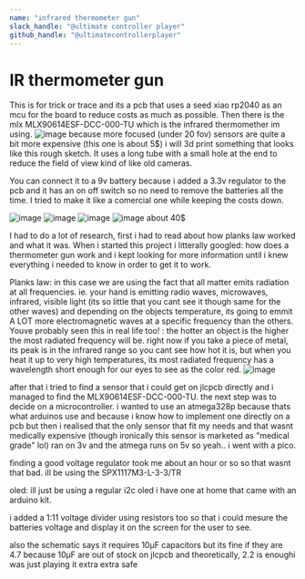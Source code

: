 ```yaml
---
name: "infrared thermometer gun"
slack_handle: "@ultimate controller player"
github_handle: "@ultimatecontrollerplayer"
---
```


# IR thermometer gun

<!-- Describe your board in 2-3 sentences. What are you making? What will it do? -->
This is for trick or trace and its a pcb that uses a seed xiao rp2040 as an mcu for the board to reduce costs as much as possible.
Then there is the mlx MLX90614ESF-DCC-000-TU which is the infrared thermomether im using.
![image](https://github.com/user-attachments/assets/67e0168a-c183-4df7-aedf-707cab7f467e)
because more focused (under 20 fov) sensors are quite a bit more expensive (this one is about 5$) i will 3d print something that looks
like this rough sketch. It uses a long tube with a small hole at the end to reduce the field of view kind of like old cameras.

You can connect it to a 9v battery because i added a 3.3v regulator to the pcb and it has an on off switch so no need to remove the batteries all the time. I tried to make it like a comercial one
while keeping the costs down.


<!-- How much is it going to cost? -->
![image](https://github.com/user-attachments/assets/ee4c8db6-2672-4ef7-a6ce-c4dba22cfad3)
![image](https://github.com/user-attachments/assets/904b07d3-aba7-469c-adc1-5cb3a6866d12)
![image](https://github.com/user-attachments/assets/04cd4f6c-6a78-4091-a9ed-01a8478e37e6)
![image](https://github.com/user-attachments/assets/a706e41a-6f80-4969-92df-bb049af01353)
about 40$


<!-- Tell us a little bit about your design process. What were some challenges? What helped? ***Totally optional*** -->
I had to do a lot of research, first i had to read about how planks law worked and what it was. When i started this project i litterally
googled: how does a thermometer gun work and i kept looking for more information until i knew everything i needed to know in order to get it to work.

Planks law:
in this case we are using the fact that all matter emits radiation at all frequencies. ie. your hand is emitting radio waves, microwaves, infrared, visible light (its so little that you cant see it though same for the other waves)
and depending on the objects temperature, its going to emmit A LOT more electromagnetic waves at a specific frequency than the others. Youve probably seen this in real life too! :
the hotter an object is the higher the most radiated frequency will be. right now if you take a piece of metal, its peak is in the infrared range so you cant see how hot it is,
but when you heat it up to very high temperatures, its most radiated frequency has a wavelength short enough for our eyes to see as the color red.
![image](https://github.com/user-attachments/assets/b72f1ffb-59a0-448d-88bb-7cef1a7364ca)

after that i tried to find a sensor that i could get on jlcpcb directly and i managed to find the MLX90614ESF-DCC-000-TU.
the next step was to decide on a microcontroller. i wanted to use an atmega328p because thats what arduinos use and because i know how to implement one directly on a pcb but then i realised that the only sensor that fit my needs and that wasnt
medically expensive (though ironically this sensor is marketed as "medical grade" lol) ran on 3v and the atmega runs on 5v so yeah.. i went with a pico.

finding a good voltage regulator took me about an hour or so so that wasnt that bad. ill be using the SPX1117M3-L-3-3/TR

oled: ill just be using a regular i2c oled i have one at home that came with an arduino kit.

i added a 1:11 voltage divider using resistors too so that i could mesure the batteries voltage and display it on the screen for the user to see.

also the schematic says it requires 10µF capacitors but its fine if they are 4.7 because 10µF are out of stock on jlcpcb and theoretically, 2.2 is enoughi was just playing it extra extra safe

